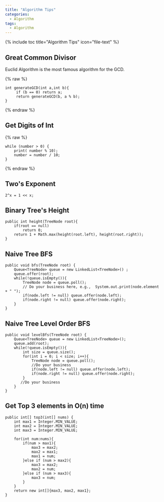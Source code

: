 ```yaml
---
title: "Algorithm Tips"
categories:
  - Algorithm
tags:
  - Algorithm
---
```


{% include toc title="Algorithm Tips" icon="file-text" %}

## Great Common Divisor

Euclid Algorithm is the most famous algorithm for the GCD.

{% raw %}
```liquid
int generateGCD(int a,int b){
     if (b == 0) return a;
     return generateGCD(b, a % b);
}
```
{% endraw %}

## Get Digits of Int

{% raw %}
```liquid
while (number > 0) {
    print( number % 10);
    number = number / 10;
}
```
{% endraw %}

## Two's Exponent

```
2^x = 1 << x;
```

## Binary Tree's Height


```
public int height(TreeNode root){
    if(root == null)
        return 0;
    return 1 + Math.max(height(root.left), height(root.right));
}
```


## Naive Tree BFS

```
public void bfs(TreeNode root) {
    Queue<TreeNode> queue = new LinkedList<TreeNode>() ;
    queue.offer(root);
    while(!queue.isEmpty()){
        TreeNode node = queue.poll();
        // Do your business here, e.g.,  System.out.print(node.element + " ");
        if(node.left != null) queue.offer(node.left);
        if(node.right != null) queue.offer(node.right);
    }
}
```

## Naive Tree Level Order BFS

```
public void levelBfs(TreeNode root) {
    Queue<TreeNode> queue = new LinkedList<TreeNode>();
    queue.add(root);
    while(!queue.isEmpty()){
        int size = queue.size();
        for(int i = 0; i < size; i++){
            TreeNode node = queue.poll();
            //Do your business
            if(node.left != null) queue.offer(node.left);
            if(node.right != null) queue.offer(node.right);
        }
       //Do your business
    }
}
```
## Get Top 3 elements in O(n) time

```
public int[] top3(int[] nums) {
    int max1 = Integer.MIN_VALUE;
    int max2 = Integer.MIN_VALUE;
    int max3 = Integer.MIN_VALUE;
        
    for(int num:nums){
        if(num > max1){
            max3 = max2;
            max2 = max1;
            max1 = num;
        }else if (num > max2){
            max3 = max2;
            max2 = num;
        }else if (num > max3){
            max3 = num;
        }
    }
    return new int[]{max3, max2, max1};
}
